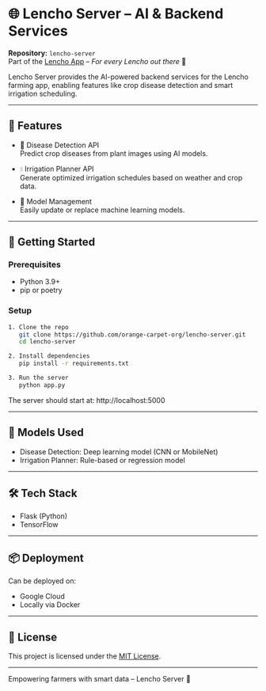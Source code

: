 # 🌐 Lencho Server – AI & Backend Services  
**Repository:** `lencho-server`  
Part of the [Lencho App](https://github.com/orange-carpet-org/lencho) – *For every Lencho out there* 🌾

Lencho Server provides the AI-powered backend services for the Lencho farming app, enabling features like crop disease detection and smart irrigation scheduling.

---

## 🧠 Features

- 🦠 Disease Detection API  
  Predict crop diseases from plant images using AI models.

- 💧 Irrigation Planner API  
  Generate optimized irrigation schedules based on weather and crop data.

- 🧩 Model Management  
  Easily update or replace machine learning models.

---

## 🚀 Getting Started

### Prerequisites
- Python 3.9+
- pip or poetry

### Setup

```bash
1. Clone the repo  
   git clone https://github.com/orange-carpet-org/lencho-server.git  
   cd lencho-server

2. Install dependencies  
   pip install -r requirements.txt

3. Run the server  
   python app.py
```

The server should start at: http://localhost:5000

---

## 🧠 Models Used

- Disease Detection: Deep learning model (CNN or MobileNet)
- Irrigation Planner: Rule-based or regression model

---

## 🛠 Tech Stack

- Flask (Python)
- TensorFlow

---

## 📦 Deployment

Can be deployed on:  
- Google Cloud  
- Locally via Docker

---

## 📄 License

This project is licensed under the [MIT License](LICENSE).

---

Empowering farmers with smart data – Lencho Server 🌱
